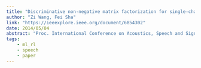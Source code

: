 ```yaml
---
title: "Discriminative non-negative matrix factorization for single-channel speech separation"
author: "Zi Wang, Fei Sha"
link: "https://ieeexplore.ieee.org/document/6854302"
date: 2014/05/04
abstract: "Proc. International Conference on Acoustics, Speech and Signal Processing (ICASSP), 2014."
tags:
    - ml_rl
    - speech
    - paper
---
```

